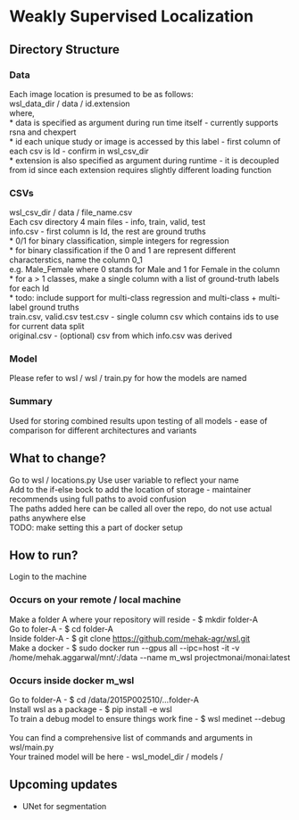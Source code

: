 # Weakly Supervised Localization

## Directory Structure

### Data
Each image location is presumed to be as follows: <br />
wsl_data_dir / data / id.extension <br />
where, <br />
    * data is specified as argument during run time itself - currently supports rsna and chexpert <br />
    * id each unique study or image is accessed by this label - first column of each csv is Id - confirm in wsl_csv_dir <br />
    * extension is also specified as argument during runtime - it is decoupled from id since each extension requires slightly different loading function <br />
        
### CSVs
wsl_csv_dir / data / file_name.csv <br />
Each csv directory 4 main files - info, train, valid, test <br />
info.csv - first column is Id, the rest are ground truths <br />
         * 0/1 for binary classification, simple integers for regression <br />
         * for binary classification if the 0 and 1 are represent different characterstics, name the column 0_1 <br />
            e.g. Male_Female where 0 stands for Male and 1 for Female in the column <br />
         * for a > 1 classes, make a single column with a list of ground-truth labels for each Id <br />
         * todo: include support for multi-class regression and multi-class + multi-label ground truths <br />
train.csv, valid.csv test.csv - single column csv which contains ids to use for current data split <br />
original.csv - (optional) csv from which info.csv was derived <br />
    
### Model
Please refer to wsl / wsl / train.py for how the models are named <br />

### Summary
Used for storing combined results upon testing of all models - ease of comparison for different architectures and variants <br />

## What to change?

Go to wsl / locations.py
Use user variable to reflect your name <br />
Add to the if-else bock to add the location of storage - maintainer recommends using full paths to avoid confusion <br />
The paths added here can be called all over the repo, do not use actual paths anywhere else <br />
TODO: make setting this a part of docker setup <br />

## How to run?

Login to the machine  <br />

### Occurs on your remote / local machine
Make a folder A where your repository will reside  - $ mkdir folder-A  <br />
Go to foler-A - $ cd folder-A  <br />
Inside folder-A  - $ git clone https://github.com/mehak-agr/wsl.git  <br />
Make a docker - $ sudo docker run --gpus all --ipc=host -it -v /home/mehak.aggarwal/mnt/:/data --name m_wsl projectmonai/monai:latest  <br />

### Occurs inside docker m_wsl
Go to folder-A - $ cd /data/2015P002510/...folder-A  <br />
Install wsl as a package  - $ pip install -e wsl  <br />
To train a debug model to ensure things work fine  - $ wsl medinet --debug  <br />
<br />
You can find a comprehensive list of commands and arguments in wsl/main.py  <br />
Your trained model will be here - wsl_model_dir / models /  <br />

## Upcoming updates
- UNet for segmentation
